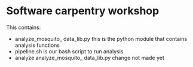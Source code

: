 Software carpentry workshop
===========================

This contains:

* analyze_mosquito_ data_lib.py this is the python module that contains analysis functions
* pipeline.sh is our bash script to run analysis
* analyze analyze_mosquito_ data_lib.py change not made yet
